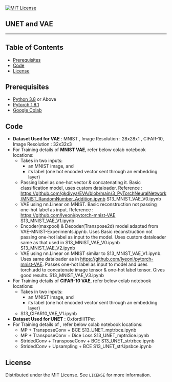 
<!-- PROJECT SHIELDS -->
<!--
*** I'm using markdown "reference style" links for readability.
*** Reference links are enclosed in brackets [ ] instead of parentheses ( ).
*** See the bottom of this document for the declaration of the reference variables
*** for contributors-url, forks-url, etc. This is an optional, concise syntax you may use.
*** https://www.markdownguide.org/basic-syntax/#reference-style-links
-->
[![MIT License][license-shield]][license-url]

## UNET and VAE
________

<!-- TABLE OF CONTENTS -->
## Table of Contents

* [Prerequisites](#prerequisites)
* [Code](#Code)
* [License](#license)

## Prerequisites

* [Python 3.8](https://www.python.org/downloads/) or Above
* [Pytorch 1.8.1](https://pytorch.org/)  
* [Google Colab](https://colab.research.google.com/)

<!-- Code -->
## Code
- **Dataset Used for VAE** : MNIST , Image Resolution : 28x28x1 , CIFAR-10, Image Resolution : 32x32x3
- For Training details of **MNIST VAE**, refer below colab notebook locations:
    - Takes in two inputs:
        - an MNIST image, and
        - its label (one hot encoded vector sent through an embedding layer)
    - Passing label as one-hot vector & concatenating it. Basic classification model, uses custom dataloader. Reference : https://github.com/gkdivya/EVA/blob/main/3_PyTorchNeuralNetwork/MNIST_RandomNumber_Addition.ipynb
S13_MNIST_VAE_V0.ipynb
    - VAE using nn.Linear on MNIST. Basic reconstruction not passing one-hot label as input. Reference : https://github.com/lyeoni/pytorch-mnist-VAE
S13_MNIST_VAE_V1.ipynb
    - Encoder(maxpool) & Decoder(Transpose2d) model adapted from VAE-MNIST-Experiments.ipynb. Uses Basic reconstruction not passing one-hot label as input to the model. Uses custom dataloader same as that used in S13_MNIST_VAE_V0.ipynb
S13_MNIST_VAE_V2.ipynb
    - VAE using nn.Linear on MNIST similar to S13_MNIST_VAE_V1.ipynb. Uses same dataloader as in https://github.com/lyeoni/pytorch-mnist-VAE. Passes one-hot label as input to model and uses torch.add to concatenate image tensor & one-hot label tensor. Gives good results.
S13_MNIST_VAE_V3.ipynb
- For Training details of **CIFAR-10 VAE**, refer below colab notebook locations:
    - Takes in two inputs:
        - an MNIST image, and
        - its label (one hot encoded vector sent through an embedding layer)
    - S13_CIFAR10_VAE_V1.ipynb   
- **Dataset Used for UNET** : OxfordIIITPet
- For Training details of , refer below colab notebook locations:
    - MP + TransposeConv + BCE
        S13_UNET_mptrbce.ipynb
    - MP + TransposeConv + Dice Loss
        S13_UNET_mptrdice.ipynb
    - StridedConv + TransposeConv + BCE
        S13_UNET_strtrbce.ipynb
    - StridedConv + Upsampling + BCE
        S13_UNET_strUpsbce.ipynb
<!-- LICENSE -->
## License

Distributed under the MIT License. See `LICENSE` for more information.


<!-- MARKDOWN LINKS & IMAGES -->
<!-- https://www.markdownguide.org/basic-syntax/#reference-style-links -->
[forks-shield]: https://img.shields.io/github/forks/othneildrew/Best-README-Template.svg?style=flat-square
[forks-url]: https://github.com/othneildrew/Best-README-Template/network/members
[stars-shield]: https://img.shields.io/github/stars/othneildrew/Best-README-Template.svg?style=flat-square
[stars-url]: https://github.com/othneildrew/Best-README-Template/stargazers
[issues-shield]: https://img.shields.io/github/issues/othneildrew/Best-README-Template.svg?style=flat-square
[issues-url]: https://github.com/othneildrew/Best-README-Template/issues
[license-shield]: https://img.shields.io/github/license/othneildrew/Best-README-Template.svg?style=flat-square
[license-url]: https://github.com/anilbhatt1/Deep_Learning_EVA4_Phase2/blob/master/LICENSE.txt
[linkedin-shield]: https://img.shields.io/badge/-LinkedIn-black.svg?style=flat-square&logo=linkedin&colorB=555




